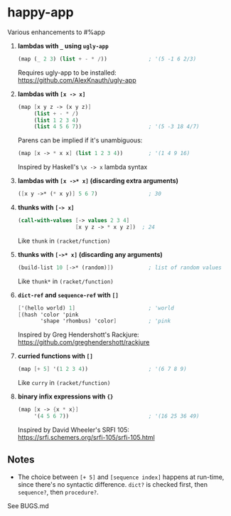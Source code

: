 # happy-app

Various enhancements to #%app

1. **lambdas with `_` using `ugly-app`**

   ```scheme
   (map (_ 2 3) (list + - * /))             ; '(5 -1 6 2/3)
   ```
   
   Requires ugly-app to be installed:  
   https://github.com/AlexKnauth/ugly-app

2. **lambdas with `[x -> x]`**

   ```scheme
   (map [x y z -> (x y z)]
        (list + - * /)
        (list 1 2 3 4)
        (list 4 5 6 7))                     ; '(5 -3 18 4/7)
   ```

   Parens can be implied if it's unambiguous:

   ```scheme
   (map [x -> * x x] (list 1 2 3 4))        ; '(1 4 9 16)
   ```

   Inspired by Haskell's `\x -> x` lambda syntax

3. **lambdas with `[x ->* x]` (discarding extra arguments)**

   ```scheme
   ([x y ->* (* x y)] 5 6 7)                ; 30
   ```

4. **thunks with `[-> x]`**

   ```scheme
   (call-with-values [-> values 2 3 4]
                     [x y z -> * x y z])  ; 24
   ```

   Like `thunk` in `(racket/function)`

5. **thunks with `[->* x]` (discarding any arguments)**

   ```scheme
   (build-list 10 [->* (random)])           ; list of random values
   ```

   Like `thunk*` in `(racket/function)`

6. **`dict-ref` and `sequence-ref` with `[]`**

   ```scheme
   ['(hello world) 1]                       ; 'world
   [(hash 'color 'pink
          'shape 'rhombus) 'color]          ; 'pink
   ```

   Inspired by Greg Hendershott's Rackjure:  
   https://github.com/greghendershott/rackjure

7. **curried functions with `[]`**

   ```scheme
   (map [+ 5] '(1 2 3 4))                   ; '(6 7 8 9)
   ```

   Like `curry` in `(racket/function)`

8. **binary infix expressions with `{}`**

   ```scheme
   (map [x -> {x * x}]
        '(4 5 6 7))                         ; '(16 25 36 49)
   ```

   Inspired by David Wheeler's SRFI 105:  
   https://srfi.schemers.org/srfi-105/srfi-105.html

## Notes

- The choice between `[+ 5]` and `[sequence index]` happens at
  run-time, since there's no syntactic difference.  `dict?` is
  checked first, then `sequence?`, then `procedure?`.

See BUGS.md
